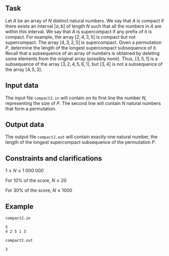 ## Task

Let $A$ be an array of $N$ distinct natural numbers. We say that $A$ is compact if there exists an interval $[a, b]$ of length $N$ such that all the numbers in $A$ are within this interval. We say that $A$ is supercompact if any prefix of it is compact. For example, the array $[2, 4, 3, 5]$ is compact but not supercompact. The array $[4, 3, 2, 5]$ is supercompact. Given a permutation $P$, determine the length of the longest supercompact subsequence of it. Recall that a subsequence of an array of numbers is obtained by deleting some elements from the original array (possibly none). Thus, $[3, 5, 1]$ is a subsequence of the array $[3, 2, 4, 5, 6, 1]$, but $[3, 4]$ is not a subsequence of the array $[4, 5, 3]$.

## Input data

The input file `compact2.in` will contain on its first line the number $N$, representing the size of $P$. The second line will contain $N$ natural numbers that form a permutation.

## Output data

The output file `compact2.out` will contain exactly one natural number, the length of the longest supercompact subsequence of the permutation $P$.

## Constraints and clarifications

$1 \leq N \leq 1\ 000\ 000$

For 10% of the score, $N \leq 20$

For 30% of the score, $N \leq 1000$

## Example

`compact2.in`
```
5
4 2 5 1 3
```

`compact2.out`
```
3
```